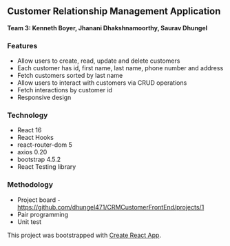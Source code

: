 
## Customer Relationship Management Application

**Team 3: Kenneth Boyer, Jhanani Dhakshnamoorthy, Saurav Dhungel**

### Features

* Allow users to create, read, update and delete customers
* Each customer has id, first name, last name, phone number and address
* Fetch customers sorted by last name
* Allow users to interact with customers via CRUD operations
* Fetch interactions by customer id
* Responsive design

### Technology
- React 16
- React Hooks
- react-router-dom 5
- axios 0.20
- bootstrap 4.5.2
- React Testing library

### Methodology
- Project board - https://github.com/dhungel471/CRMCustomerFrontEnd/projects/1
- Pair programming
- Unit test


This project was bootstrapped with [Create React App](https://github.com/facebook/create-react-app).
